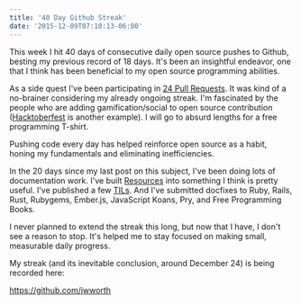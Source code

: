 ```yaml
---
title: '40 Day Github Streak'
date: '2015-12-09T07:10:13-06:00'
---
```


This week I hit 40 days of consecutive daily open source pushes to Github,
besting my previous record of 18 days. It's been an insightful endeavor, one
that I think has been beneficial to my open source programming abilities.

As a side quest I've been participating in [24 Pull
Requests](http://24pullrequests.com/). It was kind of a no-brainer considering
my already ongoing streak. I'm fascinated by the people who are adding
gamification/social to open source contribution
([Hacktoberfest](https://hacktoberfest.digitalocean.com/) is another example).
I will go to absurd lengths for a free programming T-shirt.

Pushing code every day has helped reinforce open source as a habit, honing my
fundamentals and eliminating inefficiencies.

In the 20 days since my last post on this subject, I've been doing lots of
documentation work. I've built
[Resources](https://github.com/jwworth/resources) into something I think is
pretty useful. I've published a few [TILs](https://github.com/jwworth/til). And
I've submitted docfixes to Ruby, Rails, Rust, Rubygems, Ember.js, JavaScript
Koans, Pry, and Free Programming Books.

I never planned to extend the streak this long, but now that I have, I don't
see a reason to stop. It's helped me to stay focused on making small,
measurable daily progress.

My streak (and its inevitable conclusion, around December 24) is being recorded
here:

https://github.com/jwworth
